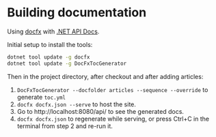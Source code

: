 # Building documentation
Using [docfx](https://dotnet.github.io/docfx/) with [.NET API Docs](https://dotnet.github.io/docfx/docs/dotnet-api-docs.html).

Initial setup to install the tools:
```cmd
dotnet tool update -g docfx
dotnet tool update -g DocFxTocGenerator
```

Then in the project directory, after checkout and after adding articles:

1. `DocFxTocGenerator --docfolder articles --sequence --override` to generate `toc.yml`
2. `docfx docfx.json --serve` to host the site.
3. Go to http://localhost:8080/api/ to see the generated docs.
4. `docfx docfx.json` to regenerate while serving, or press Ctrl+C in the terminal from step 2 and re-run it.
